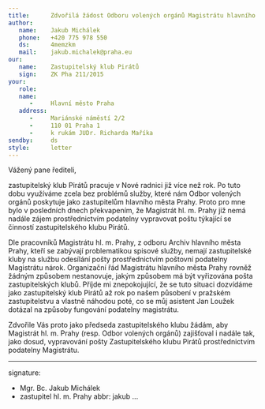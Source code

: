 ```yaml
---
title:      Zdvořilá žádost Odboru volených orgánů Magistrátu hlavního města Prahy
author:
   name:    Jakub Michálek
   phone:   +420 775 978 550
   ds:      4memzkm
   mail:    jakub.michalek@praha.eu
our:
   name:    Zastupitelský klub Pirátů
   sign:    ZK Pha 211/2015
your:
   role:    
   name:    
      -     Hlavní město Praha
   address:
      -     Mariánské náměstí 2/2
      -     110 01 Praha 1
      -     k rukám JUDr. Richarda Maříka
sendby:     ds
style:      letter
---
```



Vážený pane řediteli,

zastupitelský klub Pirátů pracuje v Nové radnici již více než rok. Po tuto dobu využíváme zcela bez problémů služby, které nám Odbor volených orgánů poskytuje jako zastupitelům hlavního města Prahy. Proto pro mne bylo v posledních dnech překvapením, že Magistrát hl. m. Prahy již nemá nadále zájem prostřednictvím podatelny vypravovat poštu týkající se činností zastupitelského klubu Pirátů.

Dle pracovníků Magistrátu hl. m. Prahy, z odboru Archiv hlavního města Prahy, kteří se zabývají problematikou spisové služby, nemají zastupitelské kluby na službu odesílání pošty prostřednictvím poštovní podatelny Magistrátu nárok. Organizační řád Magistrátu hlavního města Prahy rovněž žádným způsobem nestanovuje, jakým způsobem má být vyřizována pošta zastupitelských klubů. Příjde mi znepokojující, že se tuto situaci dozvídáme jako zastupitelský klub Pirátů až rok po našem působení v pražském zastupitelstvu a vlastně náhodou poté, co se můj asistent Jan Loužek dotázal na způsoby fungování podatelny magistrátu.

Zdvořile Vás proto jako předseda zastupitelského klubu žádám, aby Magistrát hl. m. Prahy (resp. Odbor volených orgánů) zajišťoval i nadále tak, jako dosud, vypravování pošty Zastupitelského klubu Pirátů prostřednictvím podatelny Magistrátu.

---
signature:
  - Mgr. Bc. Jakub Michálek
  - zastupitel hl. m. Prahy
abbr:       jakub
...
